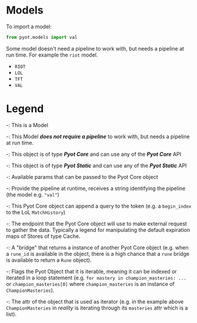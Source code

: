 # Models

To import a model:
```python
from pyot.models import val
```

Some model doesn't need a pipeline to work with, but needs a pipeline at run time. For example the `riot` model.

- `RIOT` <Badge text="Model" type="warning" vertical="middle" /> <Badge text="Global" type="error" vertical="middle" />
- `LOL` <Badge text="Model" type="warning" vertical="middle" />
- `TFT` <Badge text="Model" type="warning" vertical="middle" />
- `VAL` <Badge text="Model" type="warning" vertical="middle" />

# Legend

-<Badge text="Model" type="warning" vertical="middle" />: This is a Model

-<Badge text="Global" type="error" vertical="middle" />: This Model **_does not require a pipeline_** to work with, but needs a pipeline at run time.

-<Badge text="Pyot Core" vertical="middle"/>: This object is of type **_Pyot Core_** and can use any of the **_Pyot Core_** API

-<Badge text="Pyot Static" vertical="middle"/>: This object is of type **_Pyot Static_** and can use any of the **_Pyot Static_** API

-<Badge text="param" type="warning" vertical="middle"/>: Available params that can be passed to the Pyot Core object

-<Badge text="pipeline" type="warning" vertical="middle"/>: Provide the pipeline at runtime, receives a string identifying the pipeline (the model e.g. `"val"`)

-<Badge text="query" type="error" vertical="middle"/>: This Pyot Core object can append a query to the token (e.g. a `begin_index` to the LoL `MatchHistory`)

-<Badge text="endpoint" type="error" vertical="middle"/>: The endpoint that the Pyot Core object will use to make external request to gather the data. Typically a legend for manipulating the default expiration maps of Stores of type Cache.

-<Badge text="bridge" type="error" vertical="middle"/>: A "bridge" that returns a instance of another Pyot Core object (e.g. when a `rune_id` is available in the object, there is a high chance that a `rune` bridge is available to return a `Rune` object).

-<Badge text="Iterable" type="warning" vertical="middle"/>: Flags the Pyot Object that it is iterable, meaning it can be indexed or iterated in a loop statement (e.g. `for mastery in champion_masteries: ...` or `champion_masteries[0]` where `champion_masteries` is an instance of `ChampionMasteries`).

-<Badge text="Iterator" type="warning" vertical="middle"/>: The attr of the object that is used as iterator (e.g. in the example above `ChampionMasteries` in _reality_ is iterating through its `masteries` attr which is a list).

